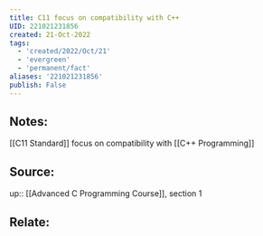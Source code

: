 ```yaml
---
title: C11 focus on compatibility with C++
UID: 221021231856
created: 21-Oct-2022
tags:
  - 'created/2022/Oct/21'
  - 'evergreen'
  - 'permanent/fact'
aliases: '221021231856'
publish: False
---
```

## Notes:
[[C11 Standard]] focus on compatibility with [[C++ Programming]]

## Source:
up:: [[Advanced C Programming Course]], section 1

## Relate:
